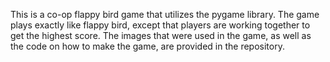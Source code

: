 This is a co-op flappy bird game that utilizes the pygame library.
The game plays exactly like flappy bird, except that players are working together to get the highest score.
The images that were used in the game, as well as the code on how to make the game, are provided in the repository.
